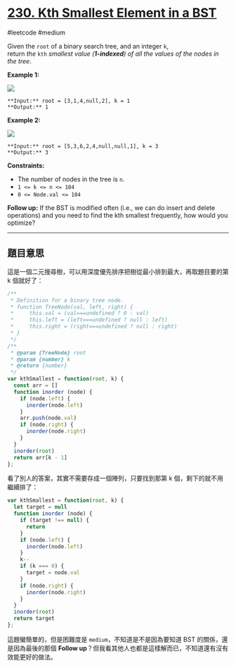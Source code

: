 # [230. Kth Smallest Element in a BST](https://leetcode.com/problems/kth-smallest-element-in-a-bst/)

#leetcode #medium 

Given the `root` of a binary search tree, and an integer `k`, return _the_ `kth` _smallest value (**1-indexed**) of all the values of the nodes in the tree_.

**Example 1:**

![](https://assets.leetcode.com/uploads/2021/01/28/kthtree1.jpg)

```
**Input:** root = [3,1,4,null,2], k = 1
**Output:** 1
```

**Example 2:**

![](https://assets.leetcode.com/uploads/2021/01/28/kthtree2.jpg)

```
**Input:** root = [5,3,6,2,4,null,null,1], k = 3
**Output:** 3
```

**Constraints:**

-   The number of nodes in the tree is `n`.
-   `1 <= k <= n <= 104`
-   `0 <= Node.val <= 104`

**Follow up:** If the BST is modified often (i.e., we can do insert and delete operations) and you need to find the kth smallest frequently, how would you optimize?

----

## 題目意思

這是一個二元搜尋樹，可以用深度優先排序把樹從最小排到最大，再取題目要的第 k 個就好了：

```javascript
/**
 * Definition for a binary tree node.
 * function TreeNode(val, left, right) {
 *     this.val = (val===undefined ? 0 : val)
 *     this.left = (left===undefined ? null : left)
 *     this.right = (right===undefined ? null : right)
 * }
 */
/**
 * @param {TreeNode} root
 * @param {number} k
 * @return {number}
 */
var kthSmallest = function(root, k) {
  const arr = []
  function inorder (node) {
    if (node.left) {
      inorder(node.left)
    }
    arr.push(node.val)
    if (node.right) {
      inorder(node.right)
    }
  }
  inorder(root)
  return arr[k - 1]
};
```

看了別人的答案，其實不需要存成一個陣列，只要找到那第 k 個，剩下的就不用繼續排了：

```javascript
var kthSmallest = function(root, k) {
  let target = null
  function inorder (node) {
    if (target !== null) {
      return
    }
    if (node.left) {
      inorder(node.left)
    }
    k--
    if (k === 0) {
      target = node.val
    }
    if (node.right) {
      inorder(node.right)
    }
  }
  inorder(root)
  return target
};
```

這題蠻簡單的，但是困難度是 `medium`，不知道是不是因為要知道 BST 的關係，還是因為最後的那個 **Follow up**？但我看其他人也都是這樣解而已，不知道還有沒有效能更好的做法。
